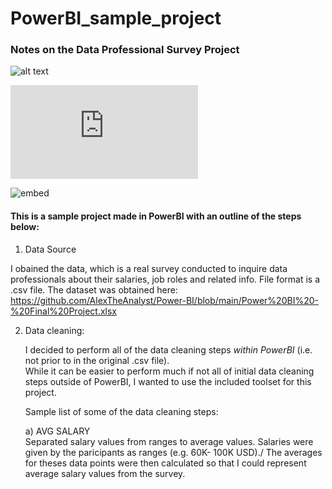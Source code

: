 # PowerBI_sample_project
### Notes on the Data Professional Survey Project

![alt text](https://github.com/ssoehdata/IBM_MainframeDevCourse_COBOL/blob/main/COBOL.jpg.jpg) 

![alt text](https://github.com/ssoehdata/PowerBI_examples/DataProfessionalsSurvey/DataProfSurvey.pdf) 

![embed](https://github.com/ssoehdata/PowerBI_examples/DataProfessionalsSurvey/DataProfSurvey.pdf[/embed]) 

#### This is a sample project made in PowerBI with an outline of the steps below:
1) Data Source
   
  I obained the data, which is a real survey conducted to inquire data professionals about their salaries, job roles
  and related info. File format is a .csv file.
  The dataset was obtained here: 
  https://github.com/AlexTheAnalyst/Power-BI/blob/main/Power%20BI%20-%20Final%20Project.xlsx 

2) <d>Data cleaning:</d>
  
   I decided to perform all of the data cleaning steps _within PowerBI_ (i.e. not prior to in the original .csv file). \
   While it can be easier to perform much if not all of initial data cleaning steps outside of PowerBI, I wanted to use the            included toolset for this project.

   Sample list of some of the data cleaning steps:
   
   a) AVG SALARY\
   <d>Separated salary values from ranges to average values. Salaries were
   given by the paricipants as ranges (e.g. 60K- 100K USD)./ The averages for theses data points were
   then calculated so that I could represent average salary values from the survey.</d>
   



